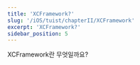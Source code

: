 ```yaml
---
title: 'XCFramework?'
slug: '/iOS/tuist/chapterII/XCFramework'
excerpt: 'XCFramework?'
sidebar_position: 5
---
```


XCFramework란 무엇일까요?